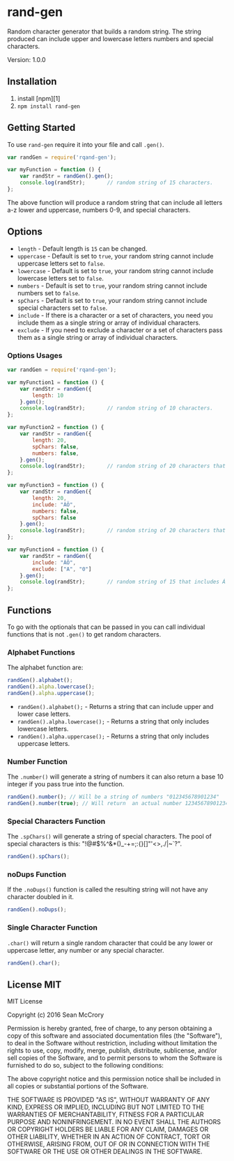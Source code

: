 # rand-gen
Random character generator that builds a random string. The string produced can include upper and lowercase letters numbers and special characters.

Version: 1.0.0

## Installation

1. install [npm][1]
2. `npm install rand-gen`

## Getting Started
To use `rand-gen` require it into your file and call `.gen()`.

``` js
var randGen = require('rqand-gen');

var myFunction = function () {
    var randStr = randGen().gen();
    console.log(randStr);       // random string of 15 characters.
};
```
The above function will produce a random string that can include all letters a-z lower and uppercase, numbers 0-9, and special characters.

## Options

* `length` - Default length is `15` can be changed.
* `uppercase` - Default is set to `true`, your random string cannot include uppercase letters set to `false`.
* `lowercase` - Default is set to `true`, your random string cannot include lowercase letters set to `false`.
* `numbers` - Default is set to `true`, your random string cannot include numbers set to `false`.
* `spChars` - Default is set to `true`, your random string cannot include special characters set to `false`.
* `include` - If there is a character or a set of characters, you need you include them as a single string or array of individual characters.
* `exclude` - If you need to exclude a character or a set of characters pass them as a single string or array of individual characters.

### Options Usages
``` js
var randGen = require('rqand-gen');

var myFunction1 = function () {
    var randStr = randGen({
        length: 10
    }.gen();
    console.log(randStr);       // random string of 10 characters.
};

var myFunction2 = function () {
    var randStr = randGen({
        length: 20,
        spChars: false,
        numbers: false,
    }.gen();
    console.log(randStr);       // random string of 20 characters that will not have special characters or numbers.
};

var myFunction3 = function () {
    var randStr = randGen({
        length: 20,
        include: "ȦÖ",
        numbers: false,
        spChars: false
    }.gen();
    console.log(randStr);       // random string of 20 characters that will not have special characters or numbers but includes Ȧ and Ö into the pool.
};

var myFunction4 = function () {
    var randStr = randGen({
        include: "ȦÖ",
        exclude: ["A", "0"]
    }.gen();
    console.log(randStr);       // random string of 15 that includes Ȧ and Ö into the pool but removes A and 0 as options.
};
```

## Functions
To go with the optionals that can be passed in you can call individual functions that is not `.gen()` to get random characters.

### Alphabet Functions

The alphabet function are:
``` js
randGen().alphabet();
randGen().alpha.lowercase();
randGen().alpha.uppercase();
```

* `randGen().alphabet();` - Returns a string that can include upper and lower case letters.
* `randGen().alpha.lowercase();` - Returns a string that only includes lowercase letters.
* `randGen().alpha.uppercase();` - Returns a string that only includes uppercase letters.

### Number Function

The `.number()` will generate a string of numbers it can also return a base 10 integer if you pass true into the function.
``` js
randGen().number(); // Will be a string of numbers "012345678901234"
randGen().number(true); // Will return  an actual number 123456789012345
```


### Special Characters Function
The `.spChars()` will generate a string of special characters. The pool of special characters is this: "!@#$%^&*()_-+=;:{}[]\"'<>,.\/|~`?".
``` js
randGen().spChars();
```

### noDups Function
If the `.noDups()` function is called the resulting string will not have any character doubled in it.
``` js
randGen().noDups();
```

### Single Character Function
`.char()` will return a single random character that could be any lower or uppercase letter, any number or any special character.
``` js
randGen().char();
```

## License MIT

MIT License

Copyright (c) 2016 Sean McCrory

Permission is hereby granted, free of charge, to any person obtaining a copy
of this software and associated documentation files (the "Software"), to deal
in the Software without restriction, including without limitation the rights
to use, copy, modify, merge, publish, distribute, sublicense, and/or sell
copies of the Software, and to permit persons to whom the Software is
furnished to do so, subject to the following conditions:

The above copyright notice and this permission notice shall be included in all
copies or substantial portions of the Software.

THE SOFTWARE IS PROVIDED "AS IS", WITHOUT WARRANTY OF ANY KIND, EXPRESS OR
IMPLIED, INCLUDING BUT NOT LIMITED TO THE WARRANTIES OF MERCHANTABILITY,
FITNESS FOR A PARTICULAR PURPOSE AND NONINFRINGEMENT. IN NO EVENT SHALL THE
AUTHORS OR COPYRIGHT HOLDERS BE LIABLE FOR ANY CLAIM, DAMAGES OR OTHER
LIABILITY, WHETHER IN AN ACTION OF CONTRACT, TORT OR OTHERWISE, ARISING FROM,
OUT OF OR IN CONNECTION WITH THE SOFTWARE OR THE USE OR OTHER DEALINGS IN THE
SOFTWARE.
